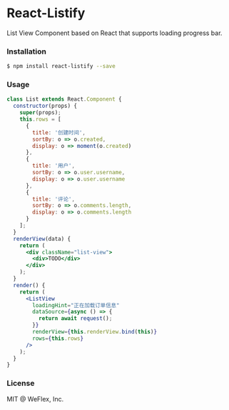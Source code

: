 # React-Listify

List View Component based on React that supports loading progress bar.

### Installation

```sh
$ npm install react-listify --save
```

### Usage

```jsx
class List extends React.Component {
  constructor(props) {
    super(props);
    this.rows = [
      {
        title: '创建时间',
        sortBy: o => o.created,
        display: o => moment(o.created)
      },
      {
        title: '用户',
        sortBy: o => o.user.username,
        display: o => o.user.username
      },
      {
        title: '评论',
        sortBy: o => o.comments.length,
        display: o => o.comments.length
      }
    ];
  }
  renderView(data) {
    return (
      <div className="list-view">
        <div>TODO</div>
      </div>
    );
  }
  render() {
    return (
      <ListView
        loadingHint="正在加载订单信息"
        dataSource={async () => {
          return await request();
        }}
        renderView={this.renderView.bind(this)}
        rows={this.rows} 
      />
    );
  }
}

```

### License

MIT @ WeFlex, Inc.

